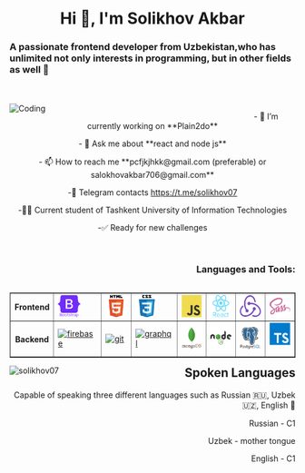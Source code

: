 <h1 align="center">Hi 👋, I'm Solikhov Akbar</h1>
<h3 align="left">A passionate frontend developer from Uzbekistan,who has unlimited not only interests in programming, but in other fields as well 🔭</h3>
<br>
<br>
<img align="left" alt="Coding" width="400" src="https://cdn.dribbble.com/users/1187836/screenshots/6539429/programer.gif"/>


<p align="center"> - 🔭 I’m currently working on **Plain2do**</p>
<p align="center">- 💬 Ask me about **react and node js**</p>
<p align="center">- 📫 How to reach me **pcfjkjhkk@gmail.com (preferable) or salokhovakbar706@gmail.com**</p>
<p align="center">-📨 Telegram contacts <a href="https://t.me/solikhov07">https://t.me/solikhov07</a></p>
<p align="center">-🧑‍🎓 Current student of Tashkent University of Information Technologies</p>
<p align="center">-✅ Ready for new challenges</p>
<br>

<div>
  <h3 align="right">Languages and Tools:</h3>
<table align="right" border="none">
  <tr>
    <th>Frontend</th>
    <td><a href="https://getbootstrap.com" target="_blank" rel="noreferrer"> <img src="https://raw.githubusercontent.com/devicons/devicon/master/icons/bootstrap/bootstrap-plain-wordmark.svg" alt="bootstrap" width="40" height="40"/> </a></td>
  <td><a href="https://www.w3.org/html/" target="_blank" rel="noreferrer"> <img src="https://raw.githubusercontent.com/devicons/devicon/master/icons/html5/html5-original-wordmark.svg" alt="html5" width="40" height="40"/> </a></td>
  <td> <a href="https://www.w3schools.com/css/" target="_blank" rel="noreferrer"> <img src="https://raw.githubusercontent.com/devicons/devicon/master/icons/css3/css3-original-wordmark.svg" alt="css3" width="40" height="40"/> </a> </td>
  <td><a href="https://developer.mozilla.org/en-US/docs/Web/JavaScript" target="_blank" rel="noreferrer"> <img src="https://raw.githubusercontent.com/devicons/devicon/master/icons/javascript/javascript-original.svg" alt="javascript" width="40" height="40"/> </a></td>
    <td><a href="https://reactjs.org/" target="_blank" rel="noreferrer"> <img src="https://raw.githubusercontent.com/devicons/devicon/master/icons/react/react-original-wordmark.svg" alt="react" width="40" height="40"/> </a></td>
    <td><a href="https://redux.js.org" target="_blank" rel="noreferrer"> <img src="https://raw.githubusercontent.com/devicons/devicon/master/icons/redux/redux-original.svg" alt="redux" width="40" height="40"/> </a></td>
    <td> <a href="https://sass-lang.com" target="_blank" rel="noreferrer"> <img src="https://raw.githubusercontent.com/devicons/devicon/master/icons/sass/sass-original.svg" alt="sass" width="40" height="40"/> </a></td>
  </tr>
  <tr>
    <th>Backend</th>
    <td><a href="https://firebase.google.com/" target="_blank" rel="noreferrer"> <img src="https://www.vectorlogo.zone/logos/firebase/firebase-icon.svg" alt="firebase" width="40" height="40"/> </a> </td>
    <td><a href="https://git-scm.com/" target="_blank" rel="noreferrer"> <img src="https://www.vectorlogo.zone/logos/git-scm/git-scm-icon.svg" alt="git" width="40" height="40"/> </a>
    <td><a href="https://graphql.org" target="_blank" rel="noreferrer"> <img src="https://www.vectorlogo.zone/logos/graphql/graphql-icon.svg" alt="graphql" width="40" height="40"/> </a></td>
    <td> <a href="https://www.mongodb.com/" target="_blank" rel="noreferrer"> <img src="https://raw.githubusercontent.com/devicons/devicon/master/icons/mongodb/mongodb-original-wordmark.svg" alt="mongodb" width="40" height="40"/> </a></td>
    <td><a href="https://nodejs.org" target="_blank" rel="noreferrer"> <img src="https://raw.githubusercontent.com/devicons/devicon/master/icons/nodejs/nodejs-original-wordmark.svg" alt="nodejs" width="40" height="40"/> </a></td>
    <td><a href="https://www.postgresql.org" target="_blank" rel="noreferrer"> <img src="https://raw.githubusercontent.com/devicons/devicon/master/icons/postgresql/postgresql-original-wordmark.svg" alt="postgresql" width="40" height="40"/> </a></td>
    <td><a href="https://www.typescriptlang.org/" target="_blank" rel="noreferrer"> <img src="https://raw.githubusercontent.com/devicons/devicon/master/icons/typescript/typescript-original.svg" alt="typescript" width="40" height="40"/> </a> </p></td>
  </tr>
</table>
  
<br>
<br>
<p><img align="left" src="https://github-readme-stats.vercel.app/api/top-langs?username=solikhov07&show_icons=true&locale=en&layout=compact" alt="solikhov07" /></p>
<br>
<br>
</div>
<div align="right">
  <h2>Spoken Languages</h2>
<p>Capable of speaking three different languages such as Russian 🇷🇺, Uzbek 🇺🇿, English 🏴󠁧󠁢󠁥󠁮󠁧󠁿</p>
<p>Russian - C1</p>
<p>Uzbek - mother tongue</p>
<p>English - C1</p>
</div>
